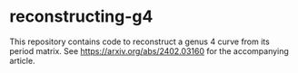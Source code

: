 # reconstructing-g4
This repository contains code to reconstruct a genus 4 curve from its period matrix. See https://arxiv.org/abs/2402.03160 for the accompanying article.
